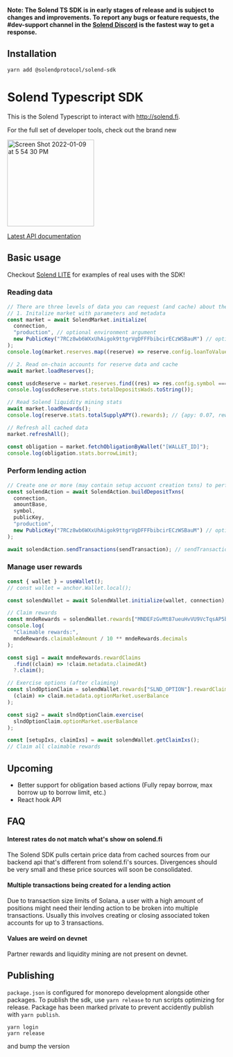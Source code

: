 **Note: The Solend TS SDK is in early stages of release and is subject to changes and improvements. To report any bugs or feature requests, the #dev-support channel in the [Solend Discord](https://discord.gg/aGXvPNGXDT) is the fastest way to get a response.**

## Installation

```
yarn add @solendprotocol/solend-sdk
```

# Solend Typescript SDK

This is the Solend Typescript to interact with http://solend.fi.

For the full set of developer tools, check out the brand new

[
<img width="200" alt="Screen Shot 2022-01-09 at 5 54 30 PM" src="https://user-images.githubusercontent.com/89805726/148710356-a6cdb798-934a-459d-b795-d4a1099168db.png">](https://dev.solend.fi/)

[Latest API documentation](http://sdk.solend.fi/)

## Basic usage

Checkout [Solend LITE](https://github.com/solendprotocol/public/tree/master/solend-lite) for examples of real uses with the SDK!

### Reading data

```typescript
// There are three levels of data you can request (and cache) about the lending market.
// 1. Initalize market with parameters and metadata
const market = await SolendMarket.initialize(
  connection,
  "production", // optional environment argument
  new PublicKey("7RCz8wb6WXxUhAigok9ttgrVgDFFFbibcirECzWSBauM") // optional market address (TURBO SOL). Defaults to 'Main' market
);
console.log(market.reserves.map((reserve) => reserve.config.loanToValueRatio));

// 2. Read on-chain accounts for reserve data and cache
await market.loadReserves();

const usdcReserve = market.reserves.find((res) => res.config.symbol === "USDC");
console.log(usdcReserve.stats.totalDepositsWads.toString());

// Read Solend liquidity mining stats
await market.loadRewards();
console.log(reserve.stats.totalSupplyAPY().rewards); // {apy: 0.07, rewardMint: "SLND...

// Refresh all cached data
market.refreshAll();

const obligation = market.fetchObligationByWallet("[WALLET_ID]");
console.log(obligation.stats.borrowLimit);
```

### Perform lending action

```typescript
// Create one or more (may contain setup accuont creation txns) to perform a Solend action.
const solendAction = await SolendAction.buildDepositTxns(
  connection,
  amountBase,
  symbol,
  publicKey,
  "production",
  new PublicKey("7RCz8wb6WXxUhAigok9ttgrVgDFFFbibcirECzWSBauM") // optional market address (TURBO SOL). Defaults to 'Main' market
);

await solendAction.sendTransactions(sendTransaction); // sendTransaction from wallet adapter or custom
```

### Manage user rewards

```typescript
const { wallet } = useWallet();
// const wallet = anchor.Wallet.local();

const solendWallet = await SolendWallet.initialize(wallet, connection);

// Claim rewards
const mndeRewards = solendWallet.rewards["MNDEFzGvMt87ueuHvVU9VcTqsAP5b3fTGPsHuuPA5ey"];
console.log(
  "Claimable rewards:",
  mndeRewards.claimableAmount / 10 ** mndeRewards.decimals
);

const sig1 = await mndeRewards.rewardClaims
  .find((claim) => !claim.metadata.claimedAt)
  ?.claim();

// Exercise options (after claiming)
const slndOptionClaim = solendWallet.rewards["SLND_OPTION"].rewardClaims.find(
  (claim) => claim.metadata.optionMarket.userBalance
);

const sig2 = await slndOptionClaim.exercise(
  slndOptionClaim.optionMarket.userBalance
);

const [setupIxs, claimIxs] = await solendWallet.getClaimIxs();
// Claim all claimable rewards
```

## Upcoming

- Better support for obligation based actions (Fully repay borrow, max borrow up to borrow limit, etc.)
- React hook API

## FAQ

#### Interest rates do not match what's show on solend.fi

The Solend SDK pulls certain price data from cached sources from our backend api that's different from solend.fi's sources. Divergences should be very small and these price sources will soon be consolidated.

#### Multiple transactions being created for a lending action

Due to transaction size limits of Solana, a user with a high amount of positions might need their lending action to be broken into multiple transactions. Usually this involves creating or closing associated token accounts for up to 3 transactions.

#### Values are weird on devnet

Partner rewards and liquidity mining are not present on devnet.

## Publishing
`package.json` is configured for monorepo development alongside other packages. To publish the sdk, use `yarn release` to run scripts optimizing for release. Package has been marked private to prevent accidently publish with `yarn publish`.

```
yarn login
yarn release
```

and bump the version
